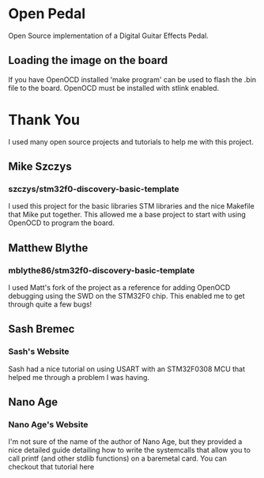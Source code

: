 # Open Pedal
Open Source implementation of a Digital Guitar Effects Pedal.

## Loading the image on the board

If you have OpenOCD installed 'make program' can be used to flash the .bin file to the board. OpenOCD must be installed with stlink enabled.


# Thank You
I used many open source projects and tutorials to help me with this project.

## Mike Szczys
### <a name="https://github.com/szczys/stm32f0-discovery-basic-template"></a>szczys/stm32f0-discovery-basic-template

I used this project for the basic libraries STM libraries and the nice Makefile
that Mike put together.  This allowed me a base project to start with using
OpenOCD to program the board.

## Matthew Blythe
### <a name="https://github.com/mblythe86/stm32f3-discovery-basic-template"></a>mblythe86/stm32f0-discovery-basic-template
I used Matt's fork of the project as a reference for adding OpenOCD debugging
using the SWD on the STM32F0 chip.  This enabled me to get through quite a few
bugs!

## Sash Bremec
### <a name="http://www.sasabremec.com/"></a>Sash's Website
Sash had a nice tutorial on using USART with an STM32F0308 MCU that helped me
through a problem I was having.


## Nano Age
### <a name="http://blog.nano-age.co.uk/"></a>Nano Age's Website
I'm not sure of the name of the author of Nano Age, but they provided a nice
detailed guide detailing how to write the systemcalls that allow you to call
printf (and other stdlib functions) on a baremetal card.
<a name="https://sites.google.com/site/stm32discovery/stm32-discovery-up-close"></a>You can checkout that tutorial here
